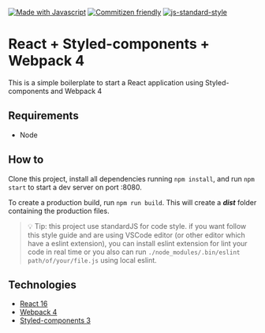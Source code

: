 [![Made with Javascript](https://img.shields.io/badge/made%20with-%E2%99%A5%20Javascript-yellow.svg)](https://www.ecma-international.org/) 
[![Commitizen friendly](https://img.shields.io/badge/commitizen-friendly-brightgreen.svg)](http://commitizen.github.io/cz-cli/) 
[![js-standard-style](https://img.shields.io/badge/code%20style-standard-brightgreen.svg)](http://standardjs.com)

# React + Styled-components + Webpack 4

This is a simple boilerplate to start a React application using Styled-components and Webpack 4

## Requirements

 - Node

## How to

Clone this project, install all dependencies running `npm install`, and run `npm start` to start a dev server on port :8080.

To create a production build, run `npm run build`. This will create a ***dist*** folder containing the production files.

> 💡  Tip: this project use standardJS for code style. if you want follow this style guide and are using VSCode editor (or other editor which have a eslint extension), you can install eslint extension for lint your code in real time or you also can run `./node_modules/.bin/eslint path/of/your/file.js`  using local eslint.

## Technologies

- [React 16](https://reactjs.org/)
- [Webpack 4](https://webpack.js.org/)
- [Styled-components 3](https://www.styled-components.com)